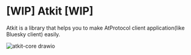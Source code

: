 # [WIP] Atkit [WIP]

Atkit is a library that helps you to make AtProtocol client application(like Bluesky client) easily.

![atkit-core drawio](https://user-images.githubusercontent.com/24543982/236216701-eface969-3cb3-492f-b617-455964536fef.svg)

